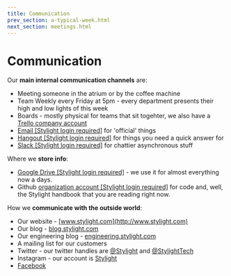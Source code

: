 ```yaml
---
title: Communication
prev_section: a-typical-week.html
next_section: meetings.html
---
```


# Communication

Our **main internal communication channels** are:

* Meeting someone in the atrium or by the coffee machine
* Team Weekly every Friday at 5pm - every department presents their high and low lights of this week
* Boards - mostly physical for teams that sit togehter, we also have a [Trello company account](https://trello.com/stylight1)
* [Email [Stylight login required]](https://mail.google.com) for 'official' things
* [Hangout [Stylight login required]](https://hangouts.google.com/) for things you need a quick answer for
* [Slack [Stylight login required]](http://stylight.slack.com) for chattier asynchronous stuff

Where we **store info**:

* [Google Drive [Stylight login required]](https://drive.google.com) - we use it for almost everything now a days.
* Github [organization account [Stylight login required]](https://github.com/stylight) for code and, well, the Stylight handbook that you are reading right now.

How we **communicate with the outside world**:

* Our website - [www.stylight.com](http://www.stylight.com)
* Our blog - [blog.stylight.com](http://blog.stylight.com)
* Our engineering blog - [engineering.stylight.com](http://engineering.stylight.com)
* A mailing list for our customers
* Twitter - our twitter handles are [@Stylight](https://twitter.com/Stylight/) and [@StylightTech](https://twitter.com/StylightTech)
* Instagram - our account is [Stylight](https://instagram.com/stylight/)
* [Facebook](https://www.facebook.com/InsideSTYLIGHT)
